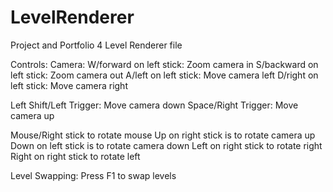 # LevelRenderer
Project and Portfolio 4 Level Renderer file

Controls:
Camera:
W/forward on left stick: Zoom camera in
S/backward on left stick: Zoom camera out
A/left on left stick: Move camera left
D/right on left stick: Move camera right

Left Shift/Left Trigger: Move camera down
Space/Right Trigger: Move camera up

Mouse/Right stick to rotate mouse
Up on right stick is to rotate camera up
Down on left stick is to rotate camera down
Left on right stick to rotate right
Right on right stick to rotate left

Level Swapping:
Press F1 to swap levels